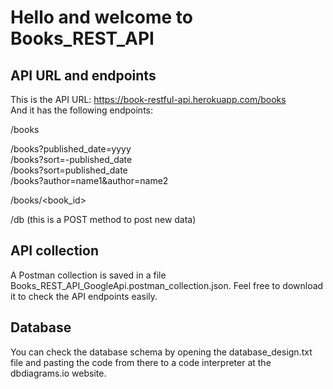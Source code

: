 # Hello and welcome to Books_REST_API

## API URL and endpoints
This is the API URL: https://book-restful-api.herokuapp.com/books  
And it has the following endpoints: 
  
/books  
  
/books?published_date=yyyy  
/books?sort=-published_date  
/books?sort=published_date  
/books?author=name1&author=name2  
  
/books/<book_id>  
  
/db (this is a POST method to post new data)
  

## API collection
A Postman collection is saved in a file Books_REST_API_GoogleApi.postman_collection.json. Feel free to download it to check the API endpoints easily.


## Database
You can check the database schema by opening the database_design.txt file and pasting the code from there to a code interpreter at the dbdiagrams.io website.
